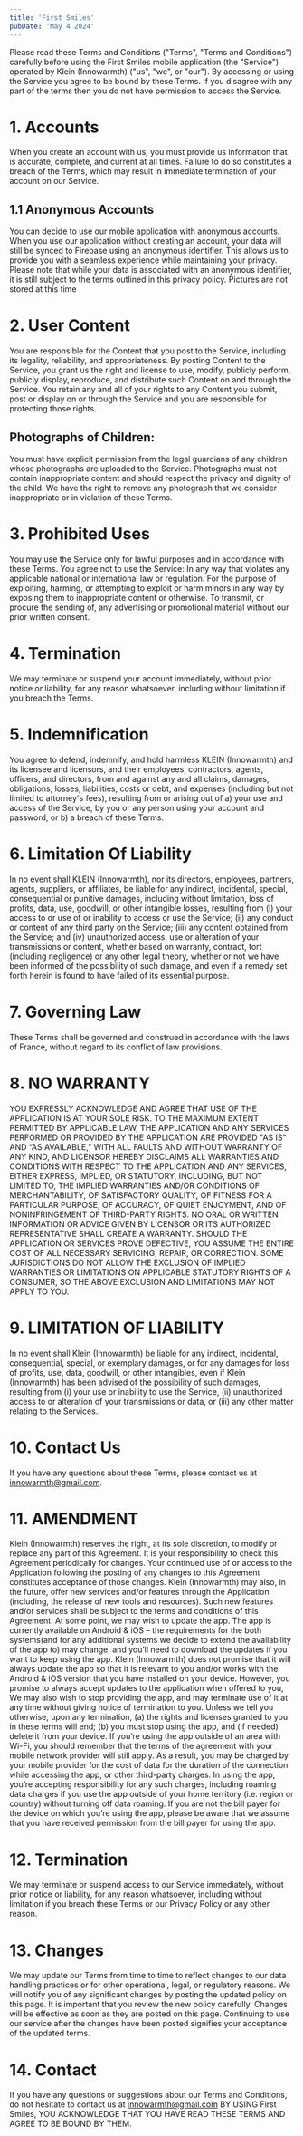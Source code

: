 ```yaml
---
title: 'First Smiles'
pubDate: 'May 4 2024'
---
```


Please read these Terms and Conditions ("Terms", "Terms and Conditions") carefully before using the First Smiles mobile application (the "Service") operated by Klein (Innowarmth) ("us", "we", or "our"). By accessing or using the Service you agree to be bound by these Terms. If you disagree with any part of the terms then you do not have permission to access the Service.

# 1. Accounts

When you create an account with us, you must provide us information that is accurate, complete, and current at all times. Failure to do so constitutes a breach of the Terms, which may result in immediate termination of your account on our Service.

## 1.1 Anonymous Accounts

You can decide to use our mobile application with anonymous accounts. When you use our application without creating an account, your data will still be synced to Firebase using an anonymous identifier. This allows us to provide you with a seamless experience while maintaining your privacy. Please note that while your data is associated with an anonymous identifier, it is still subject to the terms outlined in this privacy policy. Pictures are not stored at this time

# 2. User Content

You are responsible for the Content that you post to the Service, including its legality, reliability, and appropriateness. By posting Content to the Service, you grant us the right and license to use, modify, publicly perform, publicly display, reproduce, and distribute such Content on and through the Service. You retain any and all of your rights to any Content you submit, post or display on or through the Service and you are responsible for protecting those rights.
## Photographs of Children:

You must have explicit permission from the legal guardians of any children whose photographs are uploaded to the Service. Photographs must not contain inappropriate content and should respect the privacy and dignity of the child. We have the right to remove any photograph that we consider inappropriate or in violation of these Terms.

# 3. Prohibited Uses

You may use the Service only for lawful purposes and in accordance with these Terms. You agree not to use the Service: In any way that violates any applicable national or international law or regulation. For the purpose of exploiting, harming, or attempting to exploit or harm minors in any way by exposing them to inappropriate content or otherwise. To transmit, or procure the sending of, any advertising or promotional material without our prior written consent.

# 4. Termination

We may terminate or suspend your account immediately, without prior notice or liability, for any reason whatsoever, including without limitation if you breach the Terms.

# 5. Indemnification

You agree to defend, indemnify, and hold harmless KLEIN (Innowarmth) and its licensee and licensors, and their employees, contractors, agents, officers, and directors, from and against any and all claims, damages, obligations, losses, liabilities, costs or debt, and expenses (including but not limited to attorney's fees), resulting from or arising out of a) your use and access of the Service, by you or any person using your account and password, or b) a breach of these Terms.

# 6. Limitation Of Liability

In no event shall KLEIN (Innowarmth), nor its directors, employees, partners, agents, suppliers, or affiliates, be liable for any indirect, incidental, special, consequential or punitive damages, including without limitation, loss of profits, data, use, goodwill, or other intangible losses, resulting from (i) your access to or use of or inability to access or use the Service; (ii) any conduct or content of any third party on the Service; (iii) any content obtained from the Service; and (iv) unauthorized access, use or alteration of your transmissions or content, whether based on warranty, contract, tort (including negligence) or any other legal theory, whether or not we have been informed of the possibility of such damage, and even if a remedy set forth herein is found to have failed of its essential purpose.

# 7. Governing Law

These Terms shall be governed and construed in accordance with the laws of France, without regard to its conflict of law provisions.

# 8. NO WARRANTY
YOU EXPRESSLY ACKNOWLEDGE AND AGREE THAT USE OF THE APPLICATION IS AT YOUR SOLE RISK. TO THE MAXIMUM EXTENT PERMITTED BY APPLICABLE LAW, THE APPLICATION AND ANY SERVICES PERFORMED OR PROVIDED BY THE APPLICATION ARE PROVIDED "AS IS" AND “AS AVAILABLE,” WITH ALL FAULTS AND WITHOUT WARRANTY OF ANY KIND, AND LICENSOR HEREBY DISCLAIMS ALL WARRANTIES AND CONDITIONS WITH RESPECT TO THE APPLICATION AND ANY SERVICES, EITHER EXPRESS, IMPLIED, OR STATUTORY, INCLUDING, BUT NOT LIMITED TO, THE IMPLIED WARRANTIES AND/OR CONDITIONS OF MERCHANTABILITY, OF SATISFACTORY QUALITY, OF FITNESS FOR A PARTICULAR PURPOSE, OF ACCURACY, OF QUIET ENJOYMENT, AND OF NONINFRINGEMENT OF THIRD-PARTY RIGHTS. NO ORAL OR WRITTEN INFORMATION OR ADVICE GIVEN BY LICENSOR OR ITS AUTHORIZED REPRESENTATIVE SHALL CREATE A WARRANTY. SHOULD THE APPLICATION OR SERVICES PROVE DEFECTIVE, YOU ASSUME THE ENTIRE COST OF ALL NECESSARY SERVICING, REPAIR, OR CORRECTION. SOME JURISDICTIONS DO NOT ALLOW THE EXCLUSION OF IMPLIED WARRANTIES OR LIMITATIONS ON APPLICABLE STATUTORY RIGHTS OF A CONSUMER, SO THE ABOVE EXCLUSION AND LIMITATIONS MAY NOT APPLY TO YOU.

# 9. LIMITATION OF LIABILITY

In no event shall Klein (Innowarmth) be liable for any indirect, incidental, consequential, special, or exemplary damages, or for any damages for loss of profits, use, data, goodwill, or other intangibles, even if Klein (Innowarmth) has been advised of the possibility of such damages, resulting from (i) your use or inability to use the Service, (ii) unauthorized access to or alteration of your transmissions or data, or (iii) any other matter relating to the Services.

# 10. Contact Us

If you have any questions about these Terms, please contact us at innowarmth@gmail.com.

# 11. AMENDMENT
Klein (Innowarmth) reserves the right, at its sole discretion, to modify or replace any part of this Agreement. It is your responsibility to check this Agreement periodically for changes. Your continued use of or access to the Application following the posting of any changes to this Agreement constitutes acceptance of those changes. Klein (Innowarmth) may also, in the future, offer new services and/or features through the Application (including, the release of new tools and resources). Such new features and/or services shall be subject to the terms and conditions of this Agreement. At some point, we may wish to update the app. The app is currently available on Android & iOS – the requirements for the both systems(and for any additional systems we decide to extend the availability of the app to) may change, and you’ll need to download the updates if you want to keep using the app. Klein (Innowarmth) does not promise that it will always update the app so that it is relevant to you and/or works with the Android & iOS version that you have installed on your device. However, you promise to always accept updates to the application when offered to you, We may also wish to stop providing the app, and may terminate use of it at any time without giving notice of termination to you. Unless we tell you otherwise, upon any termination, (a) the rights and licenses granted to you in these terms will end; (b) you must stop using the app, and (if needed) delete it from your device. If you’re using the app outside of an area with Wi-Fi, you should remember that the terms of the agreement with your mobile network provider will still apply. As a result, you may be charged by your mobile provider for the cost of data for the duration of the connection while accessing the app, or other third-party charges. In using the app, you’re accepting responsibility for any such charges, including roaming data charges if you use the app outside of your home territory (i.e. region or country) without turning off data roaming. If you are not the bill payer for the device on which you’re using the app, please be aware that we assume that you have received permission from the bill payer for using the app.

# 12. Termination

We may terminate or suspend access to our Service immediately, without prior notice or liability, for any reason whatsoever, including without limitation if you breach these Terms or our Privacy Policy or any other reason.

# 13. Changes

We may update our Terms from time to time to reflect changes to our data handling practices or for other operational, legal, or regulatory reasons. We will notify you of any significant changes by posting the updated policy on this page. It is important that you review the new policy carefully. Changes will be effective as soon as they are posted on this page. Continuing to use our service after the changes have been posted signifies your acceptance of the updated terms.

# 14. Contact

If you have any questions or suggestions about our Terms and Conditions, do not hesitate to contact us at innowarmth@gmail.com BY USING First Smiles, YOU ACKNOWLEDGE THAT YOU HAVE READ THESE TERMS AND AGREE TO BE BOUND BY THEM.
